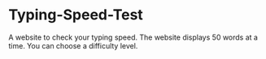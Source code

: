 # Typing-Speed-Test
A website to check your typing speed. The website displays 50 words at a time. You can choose a difficulty level.
